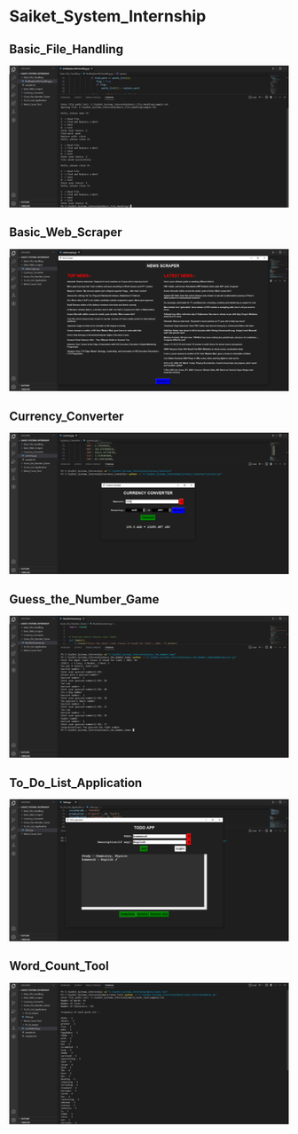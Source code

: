 # Saiket_System_Internship
 
<div>
 <h2>Basic_File_Handling</h2> 
  <img src="https://github.com/Ankurcr7/Saiket_System_Internship/blob/main/Basic_File_Handling/SS_of_output/Screenshot%20(529).png" alt="" />
</div>
<div>
 <h2>Basic_Web_Scraper</h2> 
  <img src="https://github.com/Ankurcr7/Saiket_System_Internship/blob/main/Basic_Web_Scraper/output.png" alt="" />
</div>
<div>
 <h2>Currency_Converter</h2> 
  <img src="https://github.com/Ankurcr7/Saiket_System_Internship/blob/main/Currency_Converter/SS_of_output/Screenshot%20(535).png" alt="" />
</div>
<div>
 <h2>Guess_the_Number_Game</h2> 
  <img src="https://github.com/Ankurcr7/Saiket_System_Internship/blob/main/Guess_the_Number_Game/SS_of_output/Screenshot%20(540).png" alt="" />
</div>
<div>
 <h2>To_Do_List_Application</h2> 
  <img src="https://github.com/Ankurcr7/Saiket_System_Internship/blob/main/To_Do_List_Application/SS_of_output/Screenshot%20(543).png" alt="" />
</div>
<div >
 <h2>Word_Count_Tool</h2> 
  <img src="https://github.com/Ankurcr7/Saiket_System_Internship/blob/main/Word_Count_Tool/SS_of_output/Screenshot%20(547).png" alt=""  />
</div>
